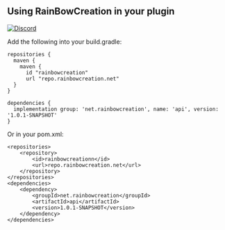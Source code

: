 ## Using RainBowCreation in your plugin
[![Discord](https://img.shields.io/discord/370567347599179787.svg?color=738ad6&label=Join%20RainBowCreation%20Discord&logo=discord&logoColor=ffffff)](https://rainbowcreation.net/discord)

Add the following into your build.gradle:

```
repositories {
  maven {
    maven {
      id "rainbowcreation"
      url "repo.rainbowcreation.net"
  }
}

dependencies {
  implementation group: 'net.rainbowcreation', name: 'api', version: '1.0.1-SNAPSHOT'
}
```

Or in your pom.xml:

```
<repositories>
    <repository>
        <id>rainbowcreationn</id>
        <url>repo.rainbowcreation.net</url>
    </repository>
</repositories>
<dependencies>
    <dependency>
        <groupId>net.rainbowcreation</groupId>
        <artifactId>api</artifactId>
        <version>1.0.1-SNAPSHOT</version>
    </dependency>
</dependencies>
```
